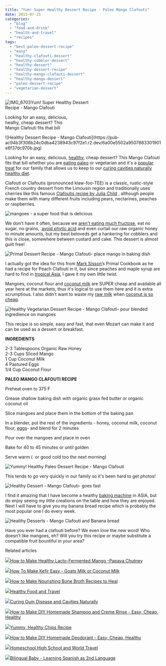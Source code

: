 ```yaml
---
title: "Yum! Super Healthy Dessert Recipe - Paleo Mango Clafouti"
date: 2013-07-25
categories: 
  - "blog"
  - "food-and-drink"
  - "health-and-travel"
  - "recipes"
tags: 
  - "best-paleo-dessert-recipe"
  - "easy"
  - "healthy-clafouti-dessert"
  - "healthy-cobbler-dessert"
  - "healthy-dessert"
  - "healthy-dessert-recipe"
  - "healthy-mango-clafouti-dessert"
  - "healthy-mango-dessert"
  - "paleo-dessert-recipe"
  - "vegetarian-dessert"
---
```


![IMG_6703](https://pub-ac94b3f306b24c0dba4238943c97f2e1.r2.dev/6a00e5502a950788330192ac2e86b7970d.jpg)Yum! Super Healthy Dessert  
Recipe - Mango Clafouti  
  
Looking for an easy, delicious,  
healhy, cheap dessert? This  
Mango Clafouti fits that bill

<!--more--> ![Healthy Dessert Recipe - Mango Clafouti](https://pub-ac94b3f306b24c0dba4238943c97f2e1.r2.dev/6a00e5502a9507883301901e6f37dc970b.jpg)  
  
Looking for an easy, delicious, [healthy](http://soultravelers3new.local/2012/04/health-organic-raw-foods-and-travel.htmlhttp://soultravelers3new.local/2012/04/health-organic-raw-foods-and-travel.html "healthy food and travel"), cheap dessert? This Mango Clafouti fits that bill whether you are [eating paleo](http://soultravelers3new.local/2013/07/best-paleo-pizza-recipe.html "best paleo pizza") or vegetarian and it's a [popular treat](http://soultravelers3new.local/2013/05/easy-healthy-homemade-ice-cream-no-machine-.html "homemade ice cream healthy and no machine") for our family that allows us to keep to our [curing cavities naturally](http://soultravelers3new.local/2013/03/curing-gum-disease-and-cavities-naturally.html "curing cavities naturally") [healthy diet](http://soultravelers3new.local/2013/03/best-fresh-raw-goats-milk-penang.html "healthy diet").  
  
Clafouti or Clafoutis (pronounced klaw-foo-TEE) is a classic, rustic-style French country dessert from the Limousin region and traditionally uses cherries like this famous [Clafoutis recipe by Julia Child](http://www.epicurious.com/recipes/member/views/JULIA-CHILDS-CLAFOUTIS-1270672 "recipe julia child clafoutis") , although people make them with many different fruits including pears, nectarines, peaches or raspberries.  
  
![mangoes - a super food that is delicious](https://pub-ac94b3f306b24c0dba4238943c97f2e1.r2.dev/6a00e5502a950788330191046531d0970c.jpg)  
  
We don't have it often, because we [aren't eating much fructose](http://articles.mercola.com/sites/articles/archive/2010/03/13/richard-johnson-interview.aspx "dangers of fructose"), eat no sugar, no grains,  [avoid phytic acid](http://www.westonaprice.org/food-features/living-with-phytic-acid "avoid phytic acid") and even curtail our raw organic honey to minute amounts, but my best beloveds get a hankering for cobblers and this is close, somewhere between custard and cake. This dessert is almost guilt free!  
  
![Primal Dessert Recipe - Mango Clafouti- place mango in baking dish](https://pub-ac94b3f306b24c0dba4238943c97f2e1.r2.dev/6a00e5502a9507883301901e6f39e9970b.jpg)  
  
I actually got the idea for this from [Mark Sisson’](http://www.marksdailyapple.com/ "mark Sisson")s Primal Cookbook as he had a recipe for Peach Clafouti in it, but since peaches and maple syrup are hard to find in [tropical Asia](http://soultravelers3new.local/2011/01/tropical-winter-home-in-penang-malaysia-location-indenpendent-digital-nomad-long-term-travel-tips-.html "how to find an apartment in tropical Asia penang"), I gave it my own little twist.  
  
Mangoes, coconut flour and [coconut milk](http://soultravelers3new.local/2012/08/-superfood-healthy-coconut-tropical-nourishing-tradition-in-asia.html "coconut milk") are SUPER cheap and available all year here at the markets, thus it's logical to use them here and it is extra scrumptious. I also didn't want to waste my [raw milk](http://soultravelers3new.local/2013/04/raw-milk-fast-and-cure.html "raw milk fast") when [coconut is so cheap](http://soultravelers3new.local/2012/08/awesome-asian-coconut-rickshaw-photo.html "coconut cheap asia").  
  
![Healthy Vegetarian Dessert Recipe - Mango Clafouti- pour blended ingredience on mangoes](https://pub-ac94b3f306b24c0dba4238943c97f2e1.r2.dev/6a00e5502a9507883301901e6f3a95970b.jpg)  
  
This recipe is so simple, easy and fast, that even Mozart can make it and can be used as a dessert or breakfast.  
  
**INGREDIENTS**  
  
2-3 Tablespoons Organic Raw Honey  
2-3 Cups Sliced Mango  
1 Cup Coconut Milk  
4 Pastured Eggs  
1/4 Cup Coconut Flour  
  
**PALEO MANGO CLAFOUTI RECIPE**  
  
Preheat oven to 375 F  
  
Grease shallow baking dish with organic grass fed butter or organic coconut oil  
  
Slice mangoes and place them in the bottom of the baking pan  
  
In a blender, put the rest of the ingredients - honey, coconut milk, coconut flour, [eggs](http://soultravelers3new.local/2013/01/raw-eggs-healthy-or-not.html "raw eggs")\- and blend for 2 minutes  
  
Pour over the mangoes and place in oven  
  
Bake for 40 to 45 minutes or until golden  
  
Serve warm (  or good cold too the next morning)  
  
  
![Yummy! Healthy Paleo Dessert Recipe - Mango Clafouti](https://pub-ac94b3f306b24c0dba4238943c97f2e1.r2.dev/6a00e5502a95078833019104653c07970c.jpg)  
  
This tends to go very quickly in our family so it's been hard to get photos!  
  
![Healthy Dessert  - Mango Clafouti- goes fast](https://pub-ac94b3f306b24c0dba4238943c97f2e1.r2.dev/6a00e5502a950788330192ac2e932e970d.jpg)  
  
I find it amazing that I have become a healthy [baking machine](http://soultravelers3new.local/2013/05/omg-an-oven-in-asia.html "oven in Asia") in ASIA, but do enjoy seeing my little creations on the table and how they are enjoyed. Next I will have to give you my banana bread recipe which is probably the most popular one I do every week.  
  
![Healthy Desserts - Mango Clafouti and Banana bread](https://pub-ac94b3f306b24c0dba4238943c97f2e1.r2.dev/6a00e5502a9507883301901e6f4529970b.jpg)  
  
Have you ever had a clafouti before? We even love the new word! Who doesn't like mangoes, eh? Will you try this recipe or maybe substitute a compatible fruit bountiful in your area?  
  

Related articles

[![](http://i.zemanta.com/107961277_80_80.jpg)](http://soultravelers3new.local/2012/08/how-to-make-healthy-lacto-fermented-mango-papaya-chutney.html)[How to Make Healthy Lacto-Fermented Mango -Papaya Chutney](http://soultravelers3new.local/2012/08/how-to-make-healthy-lacto-fermented-mango-papaya-chutney.html)

[![](http://i.zemanta.com/100812762_80_80.jpg)](http://soultravelers3new.local/2012/07/-how-to-make-kefir-easy-goats-milk-or-coconut-milk.html)[How To Make Kefir Easy - Goats Milk or Coconut Milk](http://soultravelers3new.local/2012/07/-how-to-make-kefir-easy-goats-milk-or-coconut-milk.html)

[![](http://i.zemanta.com/116529894_80_80.jpg)](http://soultravelers3new.local/2012/10/how-to-make-nourishing-bone-broth-recipes-to-heal.html)[How to Make Nourishing Bone Broth Recipes to Heal](http://soultravelers3new.local/2012/10/how-to-make-nourishing-bone-broth-recipes-to-heal.html)

[![](http://i.zemanta.com/92033338_80_80.jpg)](http://soultravelers3new.local/2012/06/healthy-food-and-travel.html)[Healthy Food and Travel](http://soultravelers3new.local/2012/06/healthy-food-and-travel.html)

[![](http://i.zemanta.com/154024597_80_80.jpg)](http://soultravelers3new.local/2013/03/curing-gum-disease-and-cavities-naturally.html)[Curing Gum Disease and Cavities Naturally](http://soultravelers3new.local/2013/03/curing-gum-disease-and-cavities-naturally.html)

[![](http://i.zemanta.com/114817233_80_80.jpg)](http://soultravelers3new.local/2012/09/how-to-make-diy-homemade-shampoo-and-creme-rinse-easy-cheap-healthy.html)[How to Make DIY Homemade Shampoo and Creme Rinse - Easy, Cheap, Healthy](http://soultravelers3new.local/2012/09/how-to-make-diy-homemade-shampoo-and-creme-rinse-easy-cheap-healthy.html)

[![](http://i.zemanta.com/176188966_80_80.jpg)](http://soultravelers3new.local/2013/06/yummy-healthy-chips-recipe.html)[Yummy, Healthy Chips Recipe](http://soultravelers3new.local/2013/06/yummy-healthy-chips-recipe.html)

[![](http://i.zemanta.com/109813796_80_80.jpg)](http://soultravelers3new.local/2012/09/how-to-make-diy-homemade-deodorant-easy-cheap-healthy.html)[How to Make DIY Homemade Deodorant - Easy, Cheap, Healthy](http://soultravelers3new.local/2012/09/how-to-make-diy-homemade-deodorant-easy-cheap-healthy.html)

[![](http://i.zemanta.com/186552909_80_80.jpg)](http://soultravelers3new.local/2013/07/homeschool-high-school-and-world-travel.html)[Homeschool High School and World Travel](http://soultravelers3new.local/2013/07/homeschool-high-school-and-world-travel.html)

[![](http://i.zemanta.com/187506935_80_80.jpg)](http://soultravelers3new.local/2013/07/bilingual-baby-learning-spanish-as-2nd-language.html)[Bilingual Baby - Learning Spanish as 2nd Language](http://soultravelers3new.local/2013/07/bilingual-baby-learning-spanish-as-2nd-language.html)
